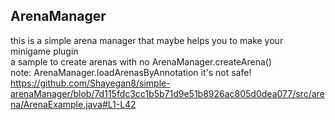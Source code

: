## ArenaManager
this is a simple arena manager that maybe helps you to make your minigame plugin<br>
a sample to create arenas with no ArenaManager.createArena()<br>
note: ArenaManager.loadArenasByAnnotation it's not safe!<br>
https://github.com/Shayegan8/simple-arenaManager/blob/7d115fdc3cc1b5b71d9e51b8926ac805d0dea077/src/arena/ArenaExample.java#L1-L42
